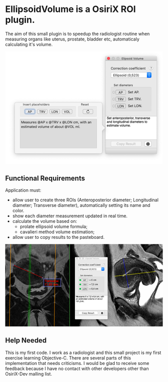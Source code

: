 # EllipsoidVolume is a OsiriX ROI plugin.

The aim of this small plugin is to speedup the radiologist routine when measuring organs like uterus, prostate, bladder etc, automaticaly calculating it's volume.

![Configuration](EllipsoidVolume-configuration.png)

## Functional Requirements

Application must:
- allow user to create three ROIs (Anteroposterior diameter; Longitudinal diameter; Transverse diameter), automatically setting its name and color.
- show each diameter measurement updated in real time.
- calculate the volume based on:
    * prolate ellipsoid volume formula;
    * cavalieri method volume estimation;
- allow user to copy results to the pasteboard.

![Usage](EllipsoidVolume-usage.png)

## Help Needed

This is my first code. I work as a radiologist and this small project is my first exercise learning Objective-C. There are several parts of this implementation that needs criticisms. I would be glad to receive some feedback because I have no contact with other developers other than OsiriX-Dev malling list.
